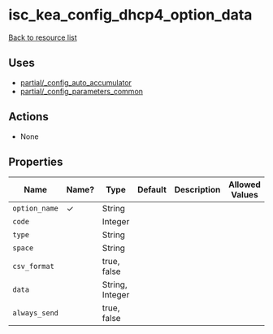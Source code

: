 # isc_kea_config_dhcp4_option_data

[Back to resource list](../README.md#resources)

## Uses

- [partial/_config_auto_accumulator](partial/isc_kea__config_auto_accumulator.md)
- [partial/_config_parameters_common](partial/isc_kea__config_parameters_common.md)

## Actions

- None

## Properties

| Name          | Name? | Type            | Default | Description | Allowed Values |
| ------------- | ----- | --------------- | ------- | ----------- | -------------- |
| `option_name` | ✓     | String          |         |             |                |
| `code`        |       | Integer         |         |             |                |
| `type`        |       | String          |         |             |                |
| `space`       |       | String          |         |             |                |
| `csv_format`  |       | true, false     |         |             |                |
| `data`        |       | String, Integer |         |             |                |
| `always_send` |       | true, false     |         |             |                |
